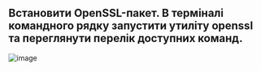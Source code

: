 ## Встановити OpenSSL-пакет. В терміналі командного рядку запустити утиліту openssl та переглянути перелік доступних команд.

![image](https://github.com/oleksandrblazhko/ai-192-tarasenko/assets/81381951/71eb2614-f422-4bb4-9ff8-9a646414907a)
